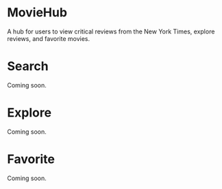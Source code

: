 # MovieHub

A hub for users to view critical reviews from the New York Times, explore reviews, and favorite movies.

# Search
Coming soon.

# Explore
Coming soon.

# Favorite
Coming soon.
